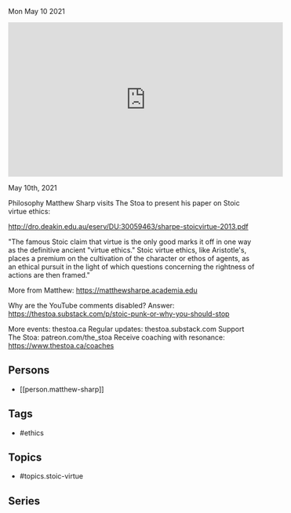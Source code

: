 



Mon May 10 2021

<iframe width="560" height="315" src="https://www.youtube.com/embed/0XHUchwv3QE" title="Stoic Virtue Ethics w/ Matthew Sharp" frameborder="0" allow="accelerometer; autoplay; clipboard-write; encrypted-media; gyroscope; picture-in-picture" allowfullscreen ></iframe>

May 10th, 2021

Philosophy Matthew Sharp visits The Stoa to present his paper on Stoic virtue ethics:

http://dro.deakin.edu.au/eserv/DU:30059463/sharpe-stoicvirtue-2013.pdf

"The famous Stoic claim that virtue is the only good marks it off in one way as the definitive ancient "virtue ethics." Stoic virtue ethics, like Aristotle's, places a premium on the cultivation of the character or ethos of agents, as an ethical pursuit in the light of which questions concerning the rightness of actions are then framed."

More from Matthew: https://matthewsharpe.academia.edu

Why are the YouTube comments disabled? Answer: https://thestoa.substack.com/p/stoic-punk-or-why-you-should-stop

More events: thestoa.ca
Regular updates: thestoa.substack.com
Support The Stoa: patreon.com/the_stoa
Receive coaching with resonance: https://www.thestoa.ca/coaches

## Persons

- [[person.matthew-sharp]]

## Tags

- #ethics

## Topics

- #topics.stoic-virtue

## Series



